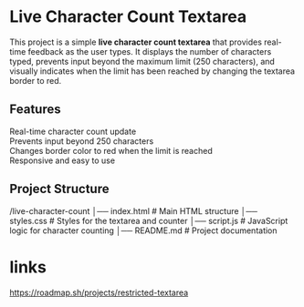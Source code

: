 # Live Character Count Textarea  

This project is a simple **live character count textarea** that provides real-time feedback as the user types. It displays the number of characters typed, prevents input beyond the maximum limit (250 characters), and visually indicates when the limit has been reached by changing the textarea border to red.

## Features  
Real-time character count update  
Prevents input beyond 250 characters  
Changes border color to red when the limit is reached  
Responsive and easy to use  

## Project Structure  

/live-character-count
│── index.html    # Main HTML structure
│── styles.css    # Styles for the textarea and counter
│── script.js     # JavaScript logic for character counting
│── README.md     # Project documentation

# links 
https://roadmap.sh/projects/restricted-textarea
